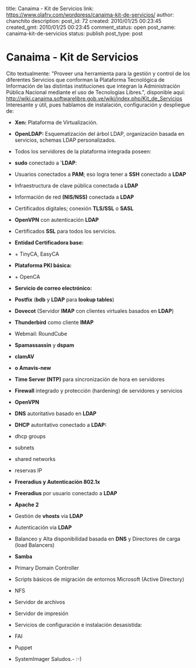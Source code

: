 title: Canaima - Kit de Servicios
link: https://www.olafrv.com/wordpress/canaima-kit-de-servicios/
author: chanchito
description: 
post_id: 72
created: 2010/01/25 00:23:45
created_gmt: 2010/01/25 00:23:45
comment_status: open
post_name: canaima-kit-de-servicios
status: publish
post_type: post

# Canaima - Kit de Servicios

Cito textualmente: "Proveer una herramienta para la gestión y control de los diferentes Servicios que conforman la Plataforma Tecnológica de Información de las distintas instituciones que integran la Administración Pública Nacional mediante el uso de Tecnologías Libres.", disponible aquí: <http://wiki.canaima.softwarelibre.gob.ve/wiki/index.php/Kit_de_Servicios> Interesante y útil, pues hablamos de instalación, configuración y despliegue de: 

  * **Xen:** Plataforma de Virtualización.
  * **OpenLDAP:** Esquematización del árbol LDAP, organización basada en servicios, schemas LDAP personalizados.
  * Todos los servidores de la plataforma integrada poseen:
  * **sudo** conectado a '**LDAP**:

    

  * Usuarios conectados a **PAM**; eso logra tener a **SSH** conectado a **LDAP**
  * Infraestructura de clave pública conectada a **LDAP**
  * Información de red **(NIS/NSS)** conectada a **LDAP**
  * Certificados digitales; conexión **TLS/SSL** o **SASL**
  * **OpenVPN** con autenticación **LDAP**
  * Certificados **SSL** para todos los servicios.
  * **Entidad Certificadora base:**

    

    

    

    

  * \+ TinyCA, EasyCA

  * **Plataforma PKI básica:**

    

    

    

    

  * \+ OpenCA

  * **Servicio de correo electrónico:**

    

    

    

    

  * **Postfix** (**bdb** y **LDAP** para **lookup tables**)
  * **Dovecot** (Servidor **IMAP** con clientes virtuales basados en **LDAP**)
  * **Thunderbird** como cliente **IMAP**
  * Webmail: RoundCube
  * **Spamassassin** y **dspam**
  * **clamAV**
  * **o Amavis-new**

  * **Time Server (NTP)** para sincronización de hora en servidores
  * **Firewall** integrado y protección (hardening) de servidores y servicios
  * **OpenVPN**
  * **DNS** autoritativo basado en **LDAP**
  * **DHCP** autoritativo conectado a **LDAP:**

    

    

    

    

  * dhcp groups
  * subnets
  * shared networks
  * reservas IP

  * **Freeradius y Autenticación 802.1x**

    

    

    

    

  * **Freeradius** por usuario conectado a **LDAP**

  * **Apache 2**
  * Gestión de **vhosts** vía **LDAP**
  * Autenticación via **LDAP**
  * Balanceo y Alta disponibilidad basada en **DNS** y Directores de carga (load Balancers)
  * **Samba**

    

    

    

    

  * Primary Domain Controller
  * Scripts básicos de migración de entornos Microsoft (Active Directory)
  * NFS
  * Servidor de archivos
  * Servidor de impresión

  * Servicios de configuración e instalación desasistida:

    

    

    

    

  * FAI
  * Puppet
  * SystemImager
Saludos.- :-)